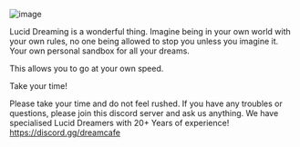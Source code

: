 ![image](https://github.com/user-attachments/assets/8034cfbb-1e54-4521-bdbd-c42b30f330b7)


Lucid Dreaming is a wonderful thing. Imagine being in your own world with your own rules, no one being allowed to stop you unless you imagine it.
Your own personal sandbox for all your dreams.

This allows you to go at your own speed.

Take your time!

Please take your time and do not feel rushed.
If you have any troubles or questions, please join this discord server and ask us anything. We have specialised Lucid Dreamers with 20+ Years of experience!
https://discord.gg/dreamcafe
